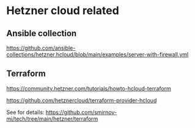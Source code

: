 # Hetzner cloud related 


## Ansible collection
https://github.com/ansible-collections/hetzner.hcloud/blob/main/examples/server-with-firewall.yml


## Terraform 

https://community.hetzner.com/tutorials/howto-hcloud-terraform

https://github.com/hetznercloud/terraform-provider-hcloud

See for details: https://github.com/smirnov-mi/tech/tree/main/hetzner/terraform


